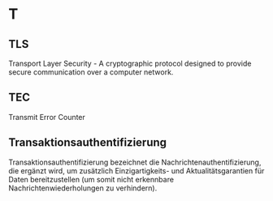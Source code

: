 # T

## TLS 

Transport Layer Security - A cryptographic protocol designed to provide secure communication over a computer network.

## TEC 

Transmit Error Counter


## Transaktionsauthentifizierung

Transaktionsauthentifizierung bezeichnet die Nachrichtenauthentifizierung, die ergänzt wird, um zusätzlich Einzigartigkeits- und Aktualitätsgarantien für Daten bereitzustellen (um somit nicht erkennbare Nachrichtenwiederholungen zu verhindern).